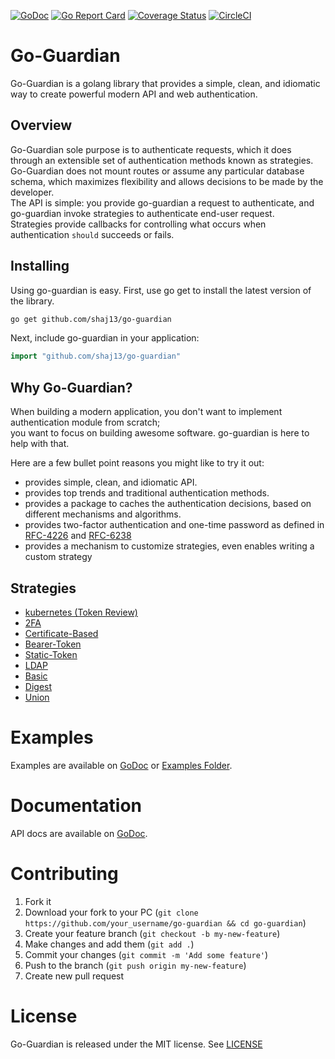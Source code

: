[![GoDoc](https://godoc.org/github.com/shaj13/go-guardian?status.svg)](https://godoc.org/github.com/shaj13/go-guardian)
[![Go Report Card](https://goreportcard.com/badge/github.com/shaj13/go-guardian)](https://goreportcard.com/report/github.com/shaj13/go-guardian)
[![Coverage Status](https://coveralls.io/repos/github/shaj13/go-guardian/badge.svg?branch=master)](https://coveralls.io/github/shaj13/go-guardian?branch=master)
[![CircleCI](https://circleci.com/gh/shaj13/go-guardian/tree/master.svg?style=svg)](https://circleci.com/gh/shaj13/go-guardian/tree/master)

# Go-Guardian
Go-Guardian is a golang library that provides a simple, clean, and idiomatic way to create powerful modern API and web authentication.

## Overview 
Go-Guardian sole purpose is to authenticate requests, which it does through an extensible set of authentication methods known as strategies.<br>
Go-Guardian does not mount routes or assume any particular database schema, which maximizes flexibility and allows decisions to be made by the developer.<br>
The API is simple: you provide go-guardian a request to authenticate, and go-guardian invoke strategies to authenticate end-user request.<br>
Strategies provide callbacks for controlling what occurs when authentication `should` succeeds or fails.

## Installing 
Using go-guardian is easy. First, use go get to install the latest version of the library.

```sh
go get github.com/shaj13/go-guardian
```
Next, include go-guardian in your application:
```go
import "github.com/shaj13/go-guardian"
```

## Why Go-Guardian?
When building a modern application, you don't want to implement authentication module from scratch;<br>
you want to focus on building awesome software. go-guardian is here to help with that.

Here are a few bullet point reasons you might like to try it out:
* provides simple, clean, and idiomatic API. 
* provides top trends and traditional authentication methods.
* provides a package to caches the authentication decisions, based on different mechanisms and algorithms.
* provides two-factor authentication and one-time password as defined in [RFC-4226](https://tools.ietf.org/html/rfc4226) and [RFC-6238](https://tools.ietf.org/html/rfc6238)
* provides a mechanism to customize strategies, even enables writing a custom strategy

## Strategies
* [kubernetes (Token Review)](https://pkg.go.dev/github.com/shaj13/go-guardian/auth/strategies/kubernetes?tab=doc)
* [2FA](https://pkg.go.dev/github.com/shaj13/go-guardian/auth/strategies/twofactor?tab=doc)
* [Certificate-Based](https://pkg.go.dev/github.com/shaj13/go-guardian/auth/strategies/x509?tab=doc)
* [Bearer-Token](https://pkg.go.dev/github.com/shaj13/go-guardian/auth/strategies/token?tab=doc)
* [Static-Token](https://pkg.go.dev/github.com/shaj13/go-guardian/auth/strategies/token?tab=doc)
* [LDAP](https://pkg.go.dev/github.com/shaj13/go-guardian/auth/strategies/ldap?tab=doc)
* [Basic](https://pkg.go.dev/github.com/shaj13/go-guardian/auth/strategies/basic?tab=doc)
* [Digest](https://pkg.go.dev/github.com/shaj13/go-guardian/auth/strategies/digest?tab=doc)
* [Union](https://pkg.go.dev/github.com/shaj13/go-guardian/auth/strategies/union?tab=doc)

# Examples 
Examples are available on [GoDoc](https://pkg.go.dev/github.com/shaj13/go-guardian) or [Examples Folder](./_examples).

# Documentation
API docs are available on [GoDoc](https://pkg.go.dev/github.com/shaj13/go-guardian).

# Contributing

1. Fork it
2. Download your fork to your PC (`git clone https://github.com/your_username/go-guardian && cd go-guardian`)
3. Create your feature branch (`git checkout -b my-new-feature`)
4. Make changes and add them (`git add .`)
5. Commit your changes (`git commit -m 'Add some feature'`)
6. Push to the branch (`git push origin my-new-feature`)
7. Create new pull request

# License
Go-Guardian is released under the MIT license. See [LICENSE](https://github.com/shaj13/go-guardian/blob/master/LICENSE)
